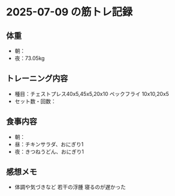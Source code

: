 # 2025-07-09 の筋トレ記録

## 体重
- 朝：
- 夜：73.05kg

## トレーニング内容
- 種目：チェストプレス40x5,45x5,20x10
ペックフライ 10x10,20x5
- セット数・回数：

## 食事内容
- 朝：
- 昼：チキンサラダ、おにぎり1
- 夜：きつねうどん、おにぎり1

## 感想メモ
- 体調や気づきなど
若干の浮腫
寝るのが遅かった